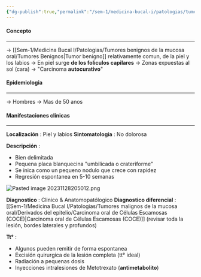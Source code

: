 ```yaml
---
{"dg-publish":true,"permalink":"/sem-1/medicina-bucal-i/patologias/tumores-benignos-de-la-mucosa-oral/tumores-epiteliales/queratoacantoma/"}
---
```



#### Concepto
---

→ [[Sem-1/Medicina Bucal I/Patologias/Tumores benignos de la mucosa oral/Tumores Benignos\|Tumor benigno]] relativamente comun, de la piel y los labios
→ En piel surge **de los foliculos capilares**
→ Zonas expuestas al sol (cara)
→ "Carcinoma **autocurativo**"

#### Epidemiologia
---

→ Hombres
→ Mas de 50 anos
#### Manifestaciones clinicas
---

**Localización** : Piel y labios
**Sintomatologia** : No dolorosa

**Descripción** :
- Bien delimitada
- Pequena placa blanquecina "umbilicada o crateriforme"
- Se inica como un pequeno nodulo que crece con rapidez
- Regresión espontanea en 5-10 semanas

![Pasted image 20231128205012.png](/img/user/Sem-1/Cirugia%20Bucal%20I/Medias/Pasted%20image%2020231128205012.png)

**Diagnostico** : Clinico & Anatomopatólogico
**Diagnostico diferencial** : [[Sem-1/Medicina Bucal I/Patologias/Tumores malignos de la mucosa oral/Derivados del epitelio/Carcinoma oral de Células Escamosas (COCE)\|Carcinoma oral de Células Escamosas (COCE)]] (revisar toda la lesión, bordes laterales y profundos)

**Tt°** :
- Algunos pueden remitir de forma espontanea
- Excisión quirurgica de la lesión completa (tt° ideal)
- Radiación a pequenas dosis
- Inyecciones intralesiones de Metotrexato (**antimetabolito**)
